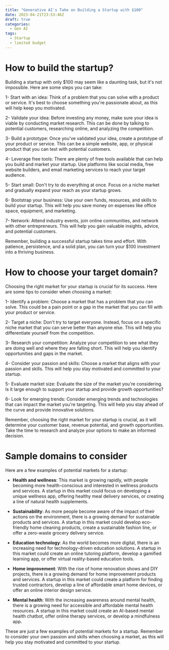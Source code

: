 ```yaml
---
title: "Generative AI's Take on Building a Startup with $100"
date: 2023-04-21T23:53:46Z
draft: true
categories:
  - Gen AI
tags:
  - Startup
  - limited budget
---
```


# How to build the startup?

Building a startup with only $100 may seem like a daunting task, but it's not impossible. Here are some steps you can take:

1- Start with an idea: Think of a problem that you can solve with a product or service. It's best to choose something you're passionate about, as this will help keep you motivated.

2- Validate your idea: Before investing any money, make sure your idea is viable by conducting market research. This can be done by talking to potential customers, researching online, and analyzing the competition.

3- Build a prototype: Once you've validated your idea, create a prototype of your product or service. This can be a simple website, app, or physical product that you can test with potential customers.

4- Leverage free tools: There are plenty of free tools available that can help you build and market your startup. Use platforms like social media, free website builders, and email marketing services to reach your target audience.

5- Start small: Don't try to do everything at once. Focus on a niche market and gradually expand your reach as your startup grows.

6- Bootstrap your business: Use your own funds, resources, and skills to build your startup. This will help you save money on expenses like office space, equipment, and marketing.

7- Network: Attend industry events, join online communities, and network with other entrepreneurs. This will help you gain valuable insights, advice, and potential customers.

Remember, building a successful startup takes time and effort. With patience, persistence, and a solid plan, you can turn your $100 investment into a thriving business.

# How to choose your target domain?

Choosing the right market for your startup is crucial for its success. Here are some tips to consider when choosing a market:

1- Identify a problem: Choose a market that has a problem that you can solve. This could be a pain point or a gap in the market that you can fill with your product or service.

2- Target a niche: Don't try to target everyone. Instead, focus on a specific niche market that you can serve better than anyone else. This will help you differentiate yourself from the competition.

3- Research your competition: Analyze your competition to see what they are doing well and where they are falling short. This will help you identify opportunities and gaps in the market.

4- Consider your passion and skills: Choose a market that aligns with your passion and skills. This will help you stay motivated and committed to your startup.

5- Evaluate market size: Evaluate the size of the market you're considering. Is it large enough to support your startup and provide growth opportunities?

6- Look for emerging trends: Consider emerging trends and technologies that can impact the market you're targeting. This will help you stay ahead of the curve and provide innovative solutions.

Remember, choosing the right market for your startup is crucial, as it will determine your customer base, revenue potential, and growth opportunities. Take the time to research and analyze your options to make an informed decision.

<script async src="https://pagead2.googlesyndication.com/pagead/js/adsbygoogle.js"></script>
<!-- cpa -->
<ins class="adsbygoogle"
     style="display:block"
     data-ad-client="ca-pub-2843564932689995"
     data-ad-slot="3526097725"
     data-ad-format="auto"
     data-full-width-responsive="true"></ins>
<script>
     (adsbygoogle = window.adsbygoogle || []).push({});
</script>

# Sample domains to consider

Here are a few examples of potential markets for a startup:

- **Health and wellness**: This market is growing rapidly, with people becoming more health-conscious and interested in wellness products and services. A startup in this market could focus on developing a unique wellness app, offering healthy meal delivery services, or creating a line of natural health supplements.

- **Sustainability**: As more people become aware of the impact of their actions on the environment, there is a growing demand for sustainable products and services. A startup in this market could develop eco-friendly home cleaning products, create a sustainable fashion line, or offer a zero-waste grocery delivery service.

- **Education technology**: As the world becomes more digital, there is an increasing need for technology-driven education solutions. A startup in this market could create an online tutoring platform, develop a gamified learning app, or offer virtual reality-based education tools.

- **Home improvement**: With the rise of home renovation shows and DIY projects, there is a growing demand for home improvement products and services. A startup in this market could create a platform for finding trusted contractors, develop a line of affordable smart home devices, or offer an online interior design service.

- **Mental health**: With the increasing awareness around mental health, there is a growing need for accessible and affordable mental health resources. A startup in this market could create an AI-based mental health chatbot, offer online therapy services, or develop a mindfulness app.

These are just a few examples of potential markets for a startup. Remember to consider your own passion and skills when choosing a market, as this will help you stay motivated and committed to your startup.
